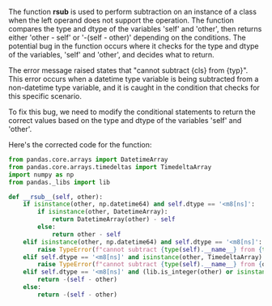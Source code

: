 The function __rsub__ is used to perform subtraction on an instance of a class when the left operand does not support the operation. The function compares the type and dtype of the variables 'self' and 'other', then returns either 'other - self' or '-(self - other)' depending on the conditions. The potential bug in the function occurs where it checks for the type and dtype of the variables, 'self' and 'other', and decides what to return. 

The error message raised states that "cannot subtract {cls} from {typ}". This error occurs when a datetime type variable is being subtracted from a non-datetime type variable, and it is caught in the condition that checks for this specific scenario.

To fix this bug, we need to modify the conditional statements to return the correct values based on the type and dtype of the variables 'self' and 'other'. 

Here's the corrected code for the function:

```python
from pandas.core.arrays import DatetimeArray
from pandas.core.arrays.timedeltas import TimedeltaArray
import numpy as np
from pandas._libs import lib

def __rsub__(self, other):
    if isinstance(other, np.datetime64) and self.dtype == '<m8[ns]':
        if isinstance(other, DatetimeArray):
            return DatetimeArray(other) - self
        else:
            return other - self
    elif isinstance(other, np.datetime64) and self.dtype == '<m8[ns]':
        raise TypeError(f"cannot subtract {type(self).__name__} from {type(other).__name__}")
    elif self.dtype == '<m8[ns]' and isinstance(other, TimedeltaArray):
        raise TypeError(f"cannot subtract {type(self).__name__} from {other.dtype}")
    elif self.dtype == '<m8[ns]' and (lib.is_integer(other) or isinstance(other, int) or isinstance(other, np.integer)):
        return -(self - other)
    else:
        return -(self - other)
```